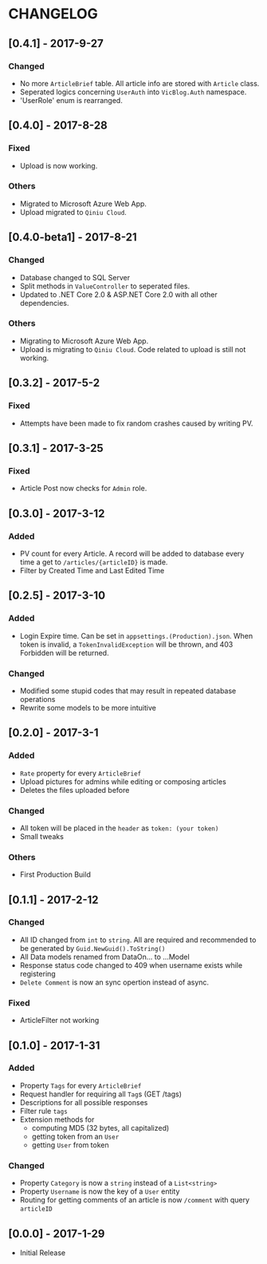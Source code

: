 ﻿# CHANGELOG

## [0.4.1] - 2017-9-27
### Changed
- No more `ArticleBrief` table. All article info are stored with `Article` class.
- Seperated logics concerning `UserAuth` into `VicBlog.Auth` namespace.
- 'UserRole' enum is rearranged.

## [0.4.0] - 2017-8-28
### Fixed
- Upload is now working. 

### Others
- Migrated to Microsoft Azure Web App.
- Upload migrated to `Qiniu Cloud`.


## [0.4.0-beta1] - 2017-8-21
### Changed
- Database changed to SQL Server
- Split methods in `ValueController` to seperated files.
- Updated to .NET Core 2.0 & ASP.NET Core 2.0 with all other dependencies.

### Others
- Migrating to Microsoft Azure Web App.
- Upload is migrating to `Qiniu Cloud`. Code related to upload is still not working.

## [0.3.2] - 2017-5-2
### Fixed
- Attempts have been made to fix random crashes caused by writing PV.

## [0.3.1] - 2017-3-25
### Fixed
- Article Post now checks for `Admin` role.


## [0.3.0] - 2017-3-12
### Added
- PV count for every Article. A record will be added to database every time a get to `/articles/{articleID}` is made.
- Filter by Created Time and Last Edited Time


## [0.2.5] - 2017-3-10
### Added
- Login Expire time. Can be set in `appsettings.(Production).json`. When token is invalid, a `TokenInvalidException` will be thrown, and 403 Forbidden will be returned.

### Changed
- Modified some stupid codes that may result in repeated database operations 
- Rewrite some models to be more intuitive



## [0.2.0] - 2017-3-1
### Added
- `Rate` property for every `ArticleBrief`
- Upload pictures for admins while editing or composing articles
- Deletes the files uploaded before

### Changed
- All token will be placed in the `header` as `token: (your token)`
- Small tweaks

### Others
- First Production Build


## [0.1.1] - 2017-2-12
### Changed
- All ID changed from `int` to `string`. All are required and recommended to be generated by `Guid.NewGuid().ToString()`
- All Data models renamed from DataOn... to ...Model
- Response status code changed to 409 when username exists while registering
- `Delete Comment` is now an sync opertion instead of async.

### Fixed
- ArticleFilter not working

## [0.1.0] - 2017-1-31
### Added
- Property `Tags` for every `ArticleBrief`
- Request handler for requiring all `Tag`s (GET /tags)
- Descriptions for all possible responses
- Filter rule `tags`
- Extension methods for  
  - computing MD5 (32 bytes, all capitalized)
  - getting token from an `User`
  - getting `User` from token

### Changed
- Property `Category` is now a `string` instead of a `List<string>`
- Property `Username` is now the key of a `User` entity
- Routing for getting comments of an article is now `/comment` with query `articleID`

## [0.0.0] - 2017-1-29
- Initial Release